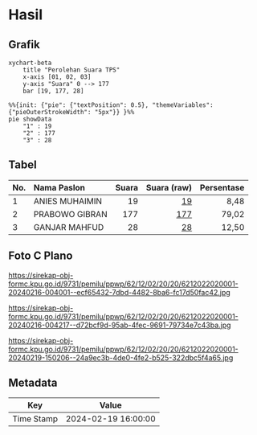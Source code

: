 # Hasil

## Grafik

```mermaid
xychart-beta
    title "Perolehan Suara TPS"
    x-axis [01, 02, 03]
    y-axis "Suara" 0 --> 177
    bar [19, 177, 28]
```

```mermaid
%%{init: {"pie": {"textPosition": 0.5}, "themeVariables": {"pieOuterStrokeWidth": "5px"}} }%%
pie showData
    "1" : 19
    "2" : 177
    "3" : 28
```

## Tabel

| No. | Nama Paslon    | Suara | Suara (raw) | Persentase |
|:--- |:-------------- | -----:| -----------:| ----------:|
| 1   | ANIES MUHAIMIN | 19    | [19][p-1]   | 8,48       |
| 2   | PRABOWO GIBRAN | 177   | [177][p-2]  | 79,02      |
| 3   | GANJAR MAHFUD  | 28    | [28][p-3]   | 12,50      |


[p-1]: https://github.com/gigit-pemilu/pemilu-2024-62-kalimantan-tengah/blob/main/pilpres/hitung-suara/sub/62-kalimantan-tengah/sub/12-murung-raya/sub/02-tanah-siang/sub/2020-dirung-bakung/sub/001-tps/sub/paslon-1.txt
[p-2]: https://github.com/gigit-pemilu/pemilu-2024-62-kalimantan-tengah/blob/main/pilpres/hitung-suara/sub/62-kalimantan-tengah/sub/12-murung-raya/sub/02-tanah-siang/sub/2020-dirung-bakung/sub/001-tps/sub/paslon-2.txt
[p-3]: https://github.com/gigit-pemilu/pemilu-2024-62-kalimantan-tengah/blob/main/pilpres/hitung-suara/sub/62-kalimantan-tengah/sub/12-murung-raya/sub/02-tanah-siang/sub/2020-dirung-bakung/sub/001-tps/sub/paslon-3.txt

## Foto C Plano

https://sirekap-obj-formc.kpu.go.id/9731/pemilu/ppwp/62/12/02/20/20/6212022020001-20240216-004001--ecf65432-7dbd-4482-8ba6-fc17d50fac42.jpg

https://sirekap-obj-formc.kpu.go.id/9731/pemilu/ppwp/62/12/02/20/20/6212022020001-20240216-004217--d72bcf9d-95ab-4fec-9691-79734e7c43ba.jpg

https://sirekap-obj-formc.kpu.go.id/9731/pemilu/ppwp/62/12/02/20/20/6212022020001-20240219-150206--24a9ec3b-4de0-4fe2-b525-322dbc5f4a65.jpg


## Metadata

| Key        | Value               |
| ---------- | ------------------- |
| Time Stamp | 2024-02-19 16:00:00 |



